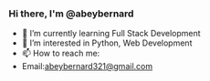 ### Hi there, I'm @abeybernard
 - 🌱 I’m currently learning Full Stack Development
 - 👀 I’m interested in Python, Web Development
 - 📫 How to reach me: 
 -  Email:abeybernard321@gmail.com
<!--
**abeybernard/abeybernard** is a ✨ _special_ ✨ repository because its `README.md` (this file) appears on your GitHub profile.

Here are some ideas to get you started:

- 🔭 I’m currently working on ...
- 🌱 I’m currently learning ...
- 👯 I’m looking to collaborate on ...
- 🤔 I’m looking for help with ...
- 💬 Ask me about ...
- 📫 How to reach me: ...
- 😄 Pronouns: ...
- ⚡ Fun fact: ...
-->
